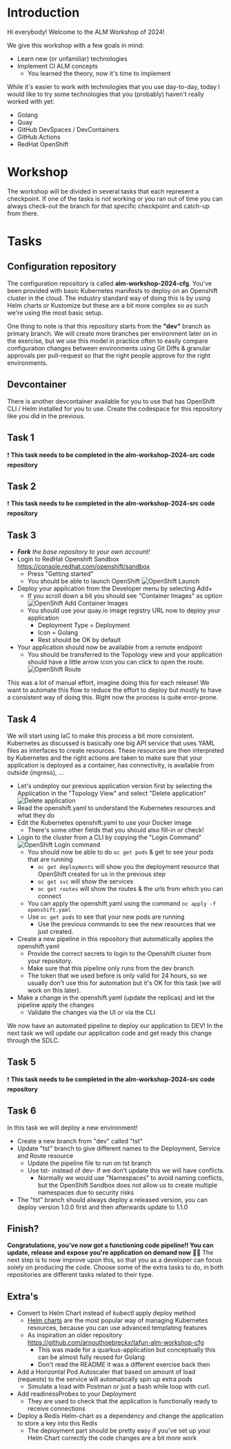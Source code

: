 # Introduction

Hi everybody! Welcome to the ALM Workshop of 2024!

We give this workshop with a few goals in mind:
* Learn new (or unfamiliar) technologies
* Implement CI ALM concepts
  * You learned the theory, now it's time to implement

While it's easier to work with technologies that you use day-to-day, today I would like to try some technologies that you (probably) haven't really worked with yet:

* Golang
* Quay
* GitHub DevSpaces / DevContainers
* GitHub Actions
* RedHat OpenShift

# Workshop

The workshop will be divided in several tasks that each represent a checkpoint.
If one of the tasks is not working or you ran out of time you can always check-out the branch for that specific checkpoint and catch-up from there.

# Tasks

## Configuration repository
The configuration repository is called **alm-workshop-2024-cfg**. You've been provided with basic Kubernetes manifests to deploy on an Openshift cluster in the cloud. The industry standard way of doing this is by using Helm charts or Kustomize but these are a bit more complex so as such we're using the most basic setup.

One thing to note is that this repository starts from the **"dev"** branch as primary branch. We will create more branches per environment later on in the exercise, but we use this model in practice often to easily compare configuration changes between environments using Git Diffs & granular approvals per pull-request so that the right people approve for the right environments.

## Devcontainer

There is another devcontainer available for you to use that has OpenShift CLI / Helm installed for you to use. Create the codespace for this repository like you did in the previous.

## Task 1

:exclamation: **This task needs to be completed in the alm-workshop-2024-src code repository**

## Task 2

:exclamation: **This task needs to be completed in the alm-workshop-2024-src code repository**

## Task 3

* ***Fork** the base repository to your own account!*
* Login to RedHat Openshift Sandbox https://console.redhat.com/openshift/sandbox
  * Press "Getting started"
  * You should be able to launch OpenShift
    ![OpenShift Launch](docs/redhat-start-page.png)
* Deploy your application from the Developer menu by selecting Add+
  * If you scroll down a bit you should see "Container Images" as option
    ![OpenShift Add Container Images](docs/openshift-add-container-images.png)
  * You should use your quay.io image registry URL now to deploy your application
    * Deployment Type = Deployment
    * Icon = Golang
    * Rest should be OK by default
* Your application should now be available from a remote endpoint
  * You should be transferred to the Topology view and your application should have a little arrow icon you can click to open the route.
  ![OpenShift Route](docs/openshift-topology-open-route.png)


This was a lot of manual effort, imagine doing this for each release! We want to automate this flow to reduce the effort to deploy but mostly to have a consistent way of doing this. Right now the process is quite error-prone.

## Task 4

We will start using IaC to make this process a bit more consistent. Kubernetes as discussed is basically one big API service that uses YAML files as interfaces to create resources. These resources are then interpreted by Kubernetes and the right actions are taken to make sure that your application is deployed as a container, has connectivity, is available from outside (ingress), ...

* Let's undeploy our previous application version first by selecting the Application in the "Topology View" and select "Delete application"
  ![Delete application](docs/openshift-delete-app.png)
* Read the openshift.yaml to understand the Kubernetes resources and what they do
* Edit the Kubernetes openshift.yaml to use your Docker image
  * There's some other fields that you should also fill-in or check!
* Login to the cluster from a CLI by copying the "Login Command"
  ![OpenShift Login command](docs/openshift-login-command.png)
  * You should now be able to do `oc get pods` & get to see your pods that are running
    * `oc get deployments` will show you the deployment resource that OpenShift created for us in the previous step
    * `oc get svc` will show the services
    * `oc get routes` will show the routes & the urls from which you can connect
  * You can apply the openshift.yaml using the command `oc apply -f openshift.yaml`
  * Use `oc get pods` to see that your new pods are running
    * Use the previous commands to see the new resources that we just created.
* Create a new pipeline in this repository that automatically applies the openshift.yaml
  * Provide the correct secrets to login to the Openshift cluster from your repository.
  * Make sure that this pipeline only runs from the dev branch
  * The token that we used before is only valid for 24 hours, so we usually don't use this for automation but it's OK for this task (we will work on this later).
* Make a change in the openshift.yaml (update the replicas) and let the pipeline apply the changes
  * Validate the changes via the UI or via the CLI


We now have an automated pipeline to deploy our application to DEV! In the next task we will update our application code and get ready this change through the SDLC.

## Task 5

:exclamation: **This task needs to be completed in the alm-workshop-2024-src code repository**

## Task 6

In this task we will deploy a new environment!

* Create a new branch from "dev" called "tst"
* Update "tst" branch to give different names to the Deployment, Service and Route resource
  * Update the pipeline file to run on tst branch
  * Use tst- instead of dev- if we don't update this we will have conflicts.
    * Normally we would use "Namespaces" to avoid naming conflicts, but the OpenShift Sandbox does not allow us to create multiple namespaces due to security risks
* The "tst" branch should always deploy a released version, you can deploy version 1.0.0 first and then afterwards update to 1.1.0

## Finish?

**Congratulations, you've now got a functioning code pipeline!! You can update, release and expose you're application on demand now** :clap::muscle:
The next step is to now improve upon this, so that you as a developer can focus solely on producing the code. Choose some of the extra tasks to do, in both repositories are different tasks related to their type.

## Extra's
* Convert to Helm Chart instead of kubectl apply deploy method
  * [Helm charts](https://helm.sh/) are the most popular way of managing Kubernetes resources, because you can use advanced templating features
  * As inspiration an older repository https://github.com/arnouthoebreckx/tafun-alm-workshop-cfg
    * This was made for a quarkus-application but conceptually this can be almost fully reused for Golang
    * Don't read the README it was a different exercise back then
* Add a Horizontal Pod Autoscaler that based on amount of load (requests) to the service will automatically spin up extra pods
  * Simulate a load with Postman or just a bash while loop with curl.
* Add readinessProbes to your Deployment
  * They are used to check that the application is functionally ready to receive connections
* Deploy a Redis Helm-chart as a dependency and change the application to store a key into this Redis
  * The deployment part should be pretty easy if you've set up your Helm Chart correctly the code changes are a bit more work